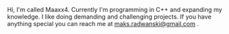Hi, I'm called Maaxx4.
Currently I'm programming in C++ and expanding my knowledge.
I like doing demanding and challenging projects.
If you have anything special you can reach me at maks.radwanski@gmail.com .
